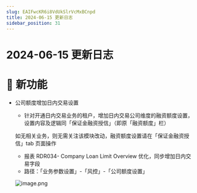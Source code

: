 ```yaml
---
slug: EAIFwcKR6i8VdUkSlrVcMxBCnpd
title: 2024-06-15 更新日志
sidebar_position: 31
---
```



# 2024-06-15 更新日志


# 🎉 新功能

- 公司额度增加日内交易设置
    - 针对开通日内交易业务的租户，增加日内交易公司维度的融资额度设置，设置内容及逻辑同「保证金融资授信」（即原「融资额度」栏）

    如无相关业务，则无需关注该模块改动，融资额度设置请在「保证金融资授信」tab 页面操作

    - 报表 RDR034- Company Loan Limit Overview 优化，同步增加日内交易字段
    - 路径：「业务参数设置」-「风控」-「公司额度设置」

    ![image.png](/assets/395dcf3e980da546b9747cf486431c1a.png)

